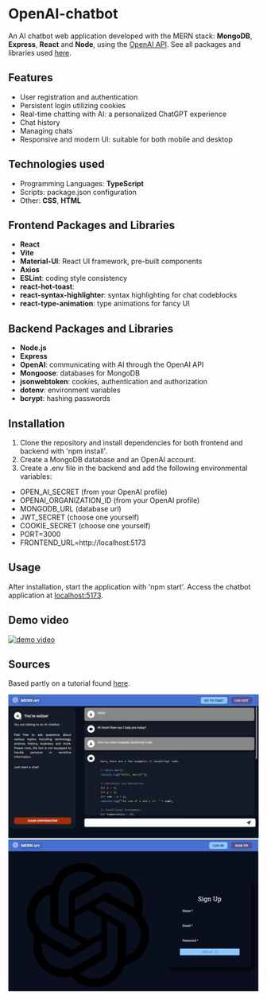 # OpenAI-chatbot

An AI chatbot web application developed with the MERN stack: **MongoDB**, **Express**, **React** and **Node**, using the [OpenAI API](https://openai.com/blog/openai-api). See all packages and libraries used [here](#Frontend-Packages-and-Libraries).

## Features

- User registration and authentication
- Persistent login utilizing cookies
- Real-time chatting with AI: a personalized ChatGPT experience
- Chat history
- Managing chats
- Responsive and modern UI: suitable for both mobile and desktop

## Technologies used

- Programming Languages: **TypeScript**
- Scripts: package.json configuration 
- Other: **CSS**, **HTML**

## Frontend Packages and Libraries

- **React**
- **Vite**
- **Material-UI**: React UI framework, pre-built components
- **Axios**
- **ESLint**: coding style consistency
- **react-hot-toast**: 
- **react-syntax-highlighter**: syntax highlighting for chat codeblocks
- **react-type-animation**: type animations for fancy UI

## Backend Packages and Libraries
- **Node.js**
- **Express**
- **OpenAI**: communicating with AI through the OpenAI API
- **Mongoose**: databases for MongoDB
- **jsonwebtoken**: cookies, authentication and authorization
- **dotenv**: environment variables
- **bcrypt**: hashing passwords

## Installation

1. Clone the repository and install dependencies for both frontend and backend with 'npm install'.
2. Create a MongoDB database and an OpenAI account. 
3. Create a .env file in the backend and add the following environmental variables:
  - OPEN_AI_SECRET (from your OpenAI profile)
  - OPENAI_ORGANIZATION_ID (from your OpenAI profile)
  - MONGODB_URL (database url)
  - JWT_SECRET (choose one yourself)
  - COOKIE_SECRET (choose one yourself)
  - PORT=3000
  - FRONTEND_URL=http://localhost:5173

## Usage

After installation, start the application with 'npm start'.
Access the chatbot application at [localhost:5173](http://localhost:5173).

## Demo video
[![demo video](https://img.youtube.com/vi/oxvraVbuVjw/0.jpg)](https://www.youtube.com/watch?v=oxvraVbuVjw)

## Sources

Based partly on a tutorial found [here](https://www.youtube.com/watch?v=wrHTcjSZQ1Y).

![demo pic1](https://github.com/Artt2/OpenAI-chatbot/blob/main/frontend/public/demopic1.png)
![demo pic2](https://github.com/Artt2/OpenAI-chatbot/blob/main/frontend/public/demopic2.png)